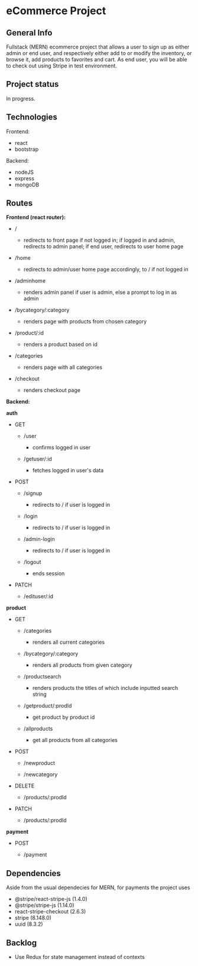 # eCommerce Project


## General Info

Fullstack (MERN) ecommerce project that allows a user to sign up as either admin or end user, and respectively either add to or modify the inventory, or browse it, add products to favorites and cart. As end user, you will be able to check out using Stripe in test environment.

## Project status

In progress.

## Technologies

Frontend: 
  * react 
  * bootstrap

Backend: 
  * nodeJS
  * express
  * mongoDB
 
## Routes

**Frontend (react router):**
  
  * /
      * redirects to front page if not logged in; if logged in and admin, redirects to admin  panel; if end user, redirects to user home page
  
  * /home
    
    * redirects to admin/user home page accordingly, to / if not logged in

  * /adminhome

    * renders admin panel if user is admin, else a prompt to log in as admin

  * /bycategory/:category

    * renders page with products from chosen category

  * /product/:id

    * renders a product based on id

  * /categories

    * renders page with all categories

  * /checkout

    * renders checkout page

  
**Backend:**

 **auth**

  * GET

    * /user

      * confirms logged in user

    * /getuser/:id

      * fetches logged in user's data

  * POST

    *  /signup
      
       * redirects to / if user is logged in

    *  /login

       * redirects to / if user is logged in

    *  /admin-login
     
       * redirects to / if user is logged in

    *  /logout

       * ends session

  * PATCH

     * /edituser/:id


 **product**
  * GET

    *  /categories

       * renders all current categories

    *  /bycategory/:category

       * renders all products from given category 

    *  /productsearch

       * renders products the titles of which include inputted search string

    *  /getproduct/:prodId

       * get product by product id

    *  /allproducts

       * get all products from all categories

  * POST

    *  /newproduct

    *  /newcategory

  * DELETE

    *  /products/:prodId
 
  * PATCH

    *  /products/:prodId
     

**payment**

  * POST
 
    * /payment


## Dependencies

Aside from the usual dependecies for MERN, for payments the project uses
- @stripe/react-stripe-js (1.4.0)
- @stripe/stripe-js (1.14.0)
- react-stripe-checkout (2.6.3)
- stripe  (8.148.0)
- uuid  (8.3.2)


## Backlog

- Use Redux for state management instead of contexts
